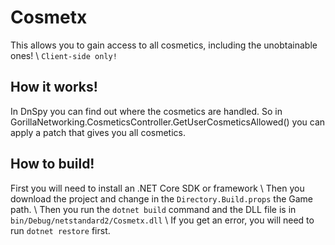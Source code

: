 # Cosmetx
This allows you to gain access to all cosmetics, including the unobtainable ones! \ `Client-side only!`

## How it works!
In DnSpy you can find out where the cosmetics are handled.
So in GorillaNetworking.CosmeticsController.GetUserCosmeticsAllowed() you can apply a patch that gives you all cosmetics.

## How to build!
First you will need to install an .NET Core SDK or framework \ 
Then you download the project and change in the `Directory.Build.props` the Game path. \ 
Then you run the `dotnet build` command and the DLL file is in `bin/Debug/netstandard2/Cosmetx.dll` \ 
If you get an error, you will need to run `dotnet restore` first.

